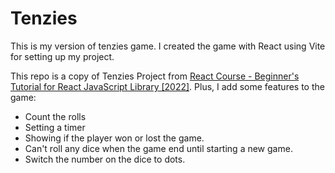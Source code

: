 # Tenzies  

This is my version of tenzies game. I created the game with React using Vite for setting up my project.  

This repo is a copy of Tenzies Project from  [React Course - Beginner's Tutorial for React JavaScript Library [2022]](https://www.youtube.com/watch?v=bMknfKXIFA8&t=38657s). Plus, I add some features to the game:  

* Count the rolls
* Setting a timer
* Showing if the player won or lost the game.
* Can't roll any dice when the game end until starting a new game.
* Switch the number on the dice to dots.


 
